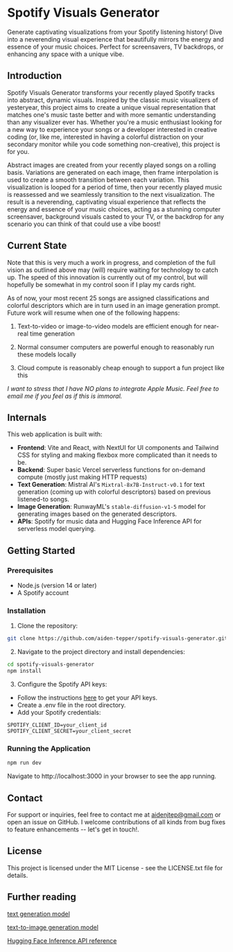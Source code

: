# Spotify Visuals Generator

Generate captivating visualizations from your Spotify listening history! Dive into a neverending visual experience that beautifully mirrors the energy and essence of your music choices. Perfect for screensavers, TV backdrops, or enhancing any space with a unique vibe.

## Introduction

Spotify Visuals Generator transforms your recently played Spotify tracks into abstract, dynamic visuals. Inspired by the classic music visualizers of yesteryear, this project aims to create a unique visual representation that matches one's music taste better and with more semantic understanding than any visualizer ever has. Whether you're a music enthusiast looking for a new way to experience your songs or a developer interested in creative coding (or, like me, interested in having a colorful distraction on your secondary monitor while you code something non-creative), this project is for you.

Abstract images are created from your recently played songs on a rolling basis. Variations are generated on each image, then frame interpolation is used to create a smooth transition between each variation. This visualization is looped for a period of time, then your recently played music is reassessed and we seamlessly transition to the next visualization. The result is a neverending, captivating visual experience that reflects the energy and essence of your music choices, acting as a stunning computer screensaver, background visuals casted to your TV, or the backdrop for any scenario you can think of that could use a vibe boost!

## Current State

Note that this is very much a work in progress, and completion of the full vision as outlined above may (will) require waiting for technology to catch up. The speed of this innovation is currently out of my control, but will hopefully be somewhat in my control soon if I play my cards right.

As of now, your most recent 25 songs are assigned classifications and colorful descriptors which are in turn used in an image generation prompt. Future work will resume when one of the following happens:

1) Text-to-video or image-to-video models are efficient enough for near-real time generation

2) Normal consumer computers are powerful enough to reasonably run these models locally

3) Cloud compute is reasonably cheap enough to support a fun project like this

*I want to stress that I have NO plans to integrate Apple Music. Feel free to email me if you feel as if this is immoral.*

## Internals

This web application is built with:

- **Frontend**: Vite and React, with NextUI for UI components and Tailwind CSS for styling and making flexbox more complicated than it needs to be.
- **Backend**: Super basic Vercel serverless functions for on-demand compute (mostly just making HTTP requests)
- **Text Generation**: Mistral AI's `Mixtral-8x7B-Instruct-v0.1` for text generation (coming up with colorful descriptors) based on previous listened-to songs.
- **Image Generation**: RunwayML's `stable-diffusion-v1-5` model for generating images based on the generated descriptors.
- **APIs**: Spotify for music data and Hugging Face Inference API for serverless model querying.

## Getting Started

### Prerequisites

- Node.js (version 14 or later)
- A Spotify account

### Installation

1. Clone the repository:

```bash
git clone https://github.com/aiden-tepper/spotify-visuals-generator.git
```

2. Navigate to the project directory and install dependencies:

```bash
cd spotify-visuals-generator
npm install
```

3. Configure the Spotify API keys:

- Follow the instructions [here](https://developer.spotify.com/documentation/web-api/tutorials/getting-started) to get your API keys.
- Create a .env file in the root directory.
- Add your Spotify credentials:

```
SPOTIFY_CLIENT_ID=your_client_id
SPOTIFY_CLIENT_SECRET=your_client_secret
```

### Running the Application

```bash
npm run dev
```

Navigate to http://localhost:3000 in your browser to see the app running.

## Contact

For support or inquiries, feel free to contact me at aidenjtep@gmail.com or open an issue on GitHub. I welcome contributions of all kinds from bug fixes to feature enhancements -- let's get in touch!.

## License

This project is licensed under the MIT License - see the LICENSE.txt file for details.

## Further reading

[text generation model](https://huggingface.co/mistralai/Mixtral-8x7B-Instruct-v0.1)

[text-to-image generation model](https://huggingface.co/runwayml/stable-diffusion-v1-5)

[Hugging Face Inference API reference](https://huggingface.co/docs/api-inference/index)